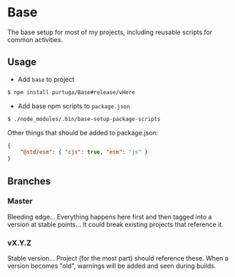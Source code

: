 # Base
The base setup for most of my projects, including reusable scripts for common activities.

## Usage

-   Add `base` to project 
```bash
$ npm install purtuga/Base#release/vHere
```

-   Add base npm scripts to `package.json`
```bash
$ ./node_modules/.bin/base-setup-package-scripts
```

Other things that should be added to package.json:

```json
{
    "@std/esm": { "cjs": true, "esm": "js" }
}
```

## Branches

### Master

Bleeding edge... Everything happens here first and then tagged into a version at stable points... It could break existing projects that reference it.

### vX.Y.Z

Stable version... Project (for the most part) should reference these. When a version becomes "old", warnings will be added and seen during builds.


